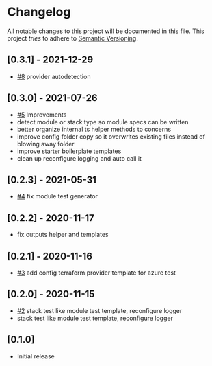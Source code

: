 # Changelog

All notable changes to this project will be documented in this file.
This project *tries* to adhere to [Semantic Versioning](http://semver.org/).

## [0.3.1] - 2021-12-29
- [#8](https://github.com/boltops-tools/rspec-terraspace/pull/8) provider autodetection

## [0.3.0] - 2021-07-26
- [#5](https://github.com/boltops-tools/rspec-terraspace/pull/5) Improvements
- detect module or stack type so module specs can be written
- better organize internal ts helper methods to concerns
- improve config folder copy so it overwrites existing files instead of blowing away folder
- improve starter boilerplate templates
- clean up reconfigure logging and auto call it

## [0.2.3] - 2021-05-31
- [#4](https://github.com/boltops-tools/rspec-terraspace/pull/4) fix module test generator

## [0.2.2] - 2020-11-17
- fix outputs helper and templates

## [0.2.1] - 2020-11-16
- [#3](https://github.com/boltops-tools/rspec-terraspace/pull/3) add config terraform provider template for azure test

## [0.2.0] - 2020-11-15
- [#2](https://github.com/boltops-tools/rspec-terraspace/pull/2) stack test like module test template, reconfigure logger
- stack test like module test template, reconfigure logger

## [0.1.0]
- Initial release
